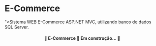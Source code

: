 # E-Commerce
<p align="<p align="center">">Sistema WEB E-Commerce ASP.NET MVC, utilizando banco de dados SQL Server.</p>
<h4 align="center"> 
	🚧  E-Commerce 🚀 Em construção...  🚧
</h4>

